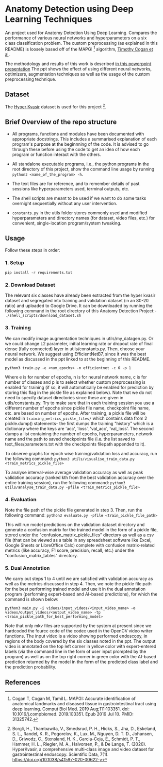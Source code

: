 # Anatomy Detection using Deep Learning Techniques 

An project used for Anatomy Detection Using Deep Learning. Compares the performance of various neural networks 
and hyperparameters on a six class classification problem. The custom preprocessing (as explained in this 
README) is loosely based off of the MAPGI [^2] algorithm, [Timothy Cogan et al](./materials/cogan2019.pdf).   

The methodology and results of this work is described [in this powerpoint presentation](./materials/AnatomyDetection_Inceptionv4_cogan.pptx)
The ppt shows the effect of using different neural networks, optimizers, augmentation techniques as well as the 
usage of the custom preprocessing technique.

## Dataset

The [Hyper Kvasir](https://datasets.simula.no/hyper-kvasir/) dataset is used for this project [^1].

## Brief Overview of the repo structure

* All programs, functions and modules have been documented with appropriate docstrings. This includes a 
  summarised explanation of each program's purpose at the beginnning of the code. It is advised to go through 
  these before using the code to get an idea of how each program or function interact with the others.

* All standalone executable programs, i.e., the python programs in the root directory of this project, show the command line usage by running `python3 <name_of_the_program> -h`.  

* The text files are for reference, and to remember details of past sessions like hyperparameters used, terminal outputs, etc.

* The shell scripts are meant to be used if we want to do some tasks overnight sequentially without any user intervention.

* `constants.py` in the utils folder stores commonly used and modified hyperparameters and directory names (for dataset, video files, etc.) for convenient, single-location program/system tweaking.



## Usage

Follow these steps in order:

### 1. Setup
`pip install -r requirements.txt`  

### 2. Download Dataset
The relevant six classes have already been extracted from the hyper kvasir dataset and segregated into training and validation dataset (in an 80-20 ratio) and uploaded to Google Drive. It can be downloaded by running the following command in the root directory of this Anatomy Detection Project:-
`./shell_scripts/download_dataset.sh`

### 3. Training
We can modify image augmentation techniques in utils/my_datagen.py. Or we could change L2 parameter, initial learning rate or dropout rate of final dense (fully connected) layer in utils/constants.py. Then, choose your neural network. We suggest using EfficientNetB7, since it was the best model as discussed in the ppt linked to at the beginning of this README.  

`python3 train.py -e <num_epochs> -n efficientnet -c 6 -p 1`  

Where e is for number of epochs, n is for neural network name, c is for number of classes and p is to select whether custom preprocessing is enabled for training (if so, it will automatically be enabled for prediction by storing this flag in the pickle file as explained below). Note that we do not need to specify dataset directories since these are given in utils/constants.py. Try to make sure that in each training session you use a different number of epochs since pickle file name, checkpoint file name, etc. are based on number of epochs.
After training, a pickle file will be created in `training_metrics_pickle_files/` which contains data from 2 pickle.dump() statements- the first dumps the training "history" which is a dictionary where the keys are 'acc', 'loss', 'val_acc', 'val_loss'. The second dumps a list containing the number of epochs, hyperparameters, network name and the path to saved checkpoints file (i.e. the list saved to text_files/parameters.txt with the checkpoints filepath appended to it).   

To observe graphs for epoch wise training/validation loss and accuracy, run the following command:
`python3 utils/visualise_train_data.py <train_metrics_pickle_file>`  

To analyse interval-wise average validation accuracy as well as peak validation accuracy (ranked kth from the best validation accuracy over the entire training session), run the following command:
`python3 utils/analyse_train_data.py -pfile <train_metrics_pickle_file>`



### 4. Evaluation
Note the file path of the pickle file generated in step 3. Then, run the following command:
`python3 evaluate.py -pfile <train_pickle_file_path>`

This will run model predictions on the validation dataset directory and generate a confusion matrix for the trained model in the form of a pickle file, stored under the "confusion_matrix_pickle_files" directory as well as a csv file (that can be viewed as a table in any spreadsheet software like Excel, Google Sheets or LibreOffice Calc) complete with confusion matrix-related metrics (like accuracy, F1 score, precision, recall, etc.) under the "confusion_matrix_tables" directory.  


### 5. Dual Annotation
We carry out steps 1 to 4 until we are satisfied with validation accuracy as well as the metrics discussed in step 4. Then, we note the pickle file path for the best performing trained model and use it in the dual annotation program (performing expert-based and AI-based predictions), for which the command is shown below:

`python3 main.py -i videos/input_videos/<input_video_name> -o videos/output_videos/<output_video_name> -tp <train_pickle_path_for_best_performing_model>` 

Note that only mkv files are supported by the system at present since we hardcoded the fourcc code of the codec used in the OpenCV video writer functions.
The input video is a video showing performed endoscopy, in regions of the body covered by the six classes noted in the ppt. The output video is annotated on the top left corner in yellow color with expert-entered labels (via the command line in the form of user input prompted by the program) as well as on the top right corner in green color with the AI-based prediction returned by the model in the form of the predicted class label and the prediction probability. 


## References

[^1]: Borgli, H., Thambawita, V., Smedsrud, P. H., Hicks, S., Jha, D., Eskeland, S. L., Randel, K. R., 
Pogorelov, K., Lux, M., Nguyen, D. T. D., Johansen, D., Griwodz, C., Stensland, H. K., Garcia-Ceja, E., Schmidt,
P. T., Hammer, H. L., Riegler, M. A., Halvorsen, P., & De Lange, T. (2020). HyperKvasir, a comprehensive 
multi-class image and video dataset for gastrointestinal endoscopy. Scientific Data, 7(1).
https://doi.org/10.1038/s41597-020-00622-y

[^2]: Cogan T, Cogan M, Tamil L. MAPGI: Accurate identification of anatomical landmarks and diseased tissue in 
gastrointestinal tract using deep learning. Comput Biol Med. 2019 Aug;111:103351. doi: 10.1016/j.compbiomed.
2019.103351. Epub 2019 Jul 10. PMID: 31325742.